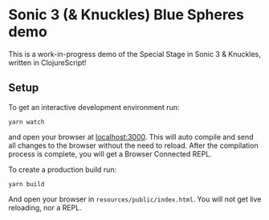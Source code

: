 # Sonic 3 (& Knuckles) Blue Spheres demo

This is a work-in-progress demo of the Special Stage in Sonic 3 & Knuckles, written in ClojureScript!

## Setup

To get an interactive development environment run:

```
yarn watch
```

and open your browser at [localhost:3000](http://localhost:3000/).
This will auto compile and send all changes to the browser without the
need to reload. After the compilation process is complete, you will
get a Browser Connected REPL.

To create a production build run:

```
yarn build
```

And open your browser in `resources/public/index.html`. You will not
get live reloading, nor a REPL.
